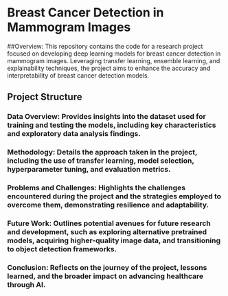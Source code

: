 # Breast Cancer Detection in Mammogram Images
##Overview:
This repository contains the code for a research project focused on developing deep learning models for breast cancer detection in mammogram images. Leveraging transfer learning, ensemble learning, and explainability techniques, the project aims to enhance the accuracy and interpretability of breast cancer detection models.

## Project Structure
### Data Overview: Provides insights into the dataset used for training and testing the models, including key characteristics and exploratory data analysis findings.
### Methodology: Details the approach taken in the project, including the use of transfer learning, model selection, hyperparameter tuning, and evaluation metrics.
### Problems and Challenges: Highlights the challenges encountered during the project and the strategies employed to overcome them, demonstrating resilience and adaptability.
### Future Work: Outlines potential avenues for future research and development, such as exploring alternative pretrained models, acquiring higher-quality image data, and transitioning to object detection frameworks.
### Conclusion: Reflects on the journey of the project, lessons learned, and the broader impact on advancing healthcare through AI.
